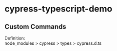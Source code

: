 # cypress-typescript-demo
## Custom Commands
Definition:  
node_modules > cypress > types > cypress.d.ts  
